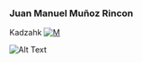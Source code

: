 ### Juan Manuel Muñoz Rincon
Kadzahk [![M](https://icons.iconarchive.com/icons/xenatt/minimalism/16/App-Twitter-icon.png)](https://twitter.com/kadzahk)

 ![Alt Text](https://mir-s3-cdn-cf.behance.net/project_modules/max_1200/4ff07986208593.5d9a654e92f36.gif)
